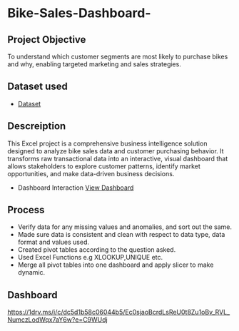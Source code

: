 # Bike-Sales-Dashboard-
## Project Objective
To understand which customer segments are most likely to purchase bikes and why, enabling targeted marketing and sales strategies.
## Dataset used
- <a href="https://github.com/ifeanyichukwuhila/Bike-Sales-Dashboard-/blob/main/My%20Project.xlsx">Dataset</a>
## Descreiption
This Excel project is a comprehensive business intelligence solution designed to analyze bike sales data and customer purchasing behavior. It transforms raw transactional data into an interactive, visual dashboard that allows stakeholders to explore customer patterns, identify market opportunities, and make data-driven business decisions.
- Dashboard Interaction <a href="https://github.com/ifeanyichukwuhila/Bike-Sales-Dashboard-/blob/main/My%20Project%20-%20Excel%2010_15_2025%201_41_35%20PM.png">View Dashboard</a>
## Process
- Verify data for any missing values and anomalies, and sort out the same.
- Made sure data is consistent and clean with respect to data type, data format and values used.
- Created pivot tables according to the question asked.
- Used Excel Functions e.g XLOOKUP,UNIQUE etc.
- Merge all pivot tables into one dashboard and apply slicer to make dynamic.
## Dashboard
https://1drv.ms/i/c/dc5d1b58c06044b5/Ec0sjaoBcrdLsReU0t8Zu1oBv_RVL_NumczLodWqx7aY6w?e=C9WUdj
